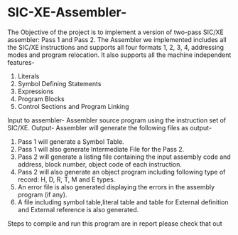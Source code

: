 # SIC-XE-Assembler-
The Objective of the project is to implement a version of two-pass SIC/XE assembler: Pass 1 and Pass 2.
The Assembler we implemented includes all the SIC/XE instructions and supports all four formats 1, 2, 3, 4, addressing modes and program relocation.
It also supports all the machine independent features-
1.	Literals
2.	Symbol Defining Statements 
3.	Expressions
4.	Program Blocks
5.	Control Sections and Program Linking

Input to assembler- Assembler source program using the instruction set of SIC/XE.
Output- Assembler will generate the following files as output-
1.	Pass 1 will generate a Symbol Table.
2.	Pass 1 will also generate Intermediate File for the Pass 2.
3.	Pass 2 will generate a listing file containing the input assembly code and address, block number, object code of each instruction.
4.	Pass 2 will also generate an object program including following type of record: H, D, R, T, M and E types.
5.	An error file is also generated displaying the errors in the assembly program (if any).
6.  A file including symbol table,literal table and table for External definition and External reference is also generated.

Steps to compile and run this program are in report please check that out

